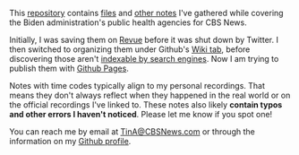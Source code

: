This [repository](https://github.com/tinalexander/notes-by-alexander-tin) contains [files](https://github.com/tinalexander/notes/tree/main/attachments) and [other notes](https://github.com/tinalexander/notes/tree/main/pages) I've gathered while covering the Biden administration's public health agencies for CBS News.

Initially, I was saving them on [Revue](https://help.twitter.com/en/using-twitter/revue) before it was shut down by Twitter. I then switched to organizing them under Github's [Wiki tab](https://github.com/tinalexander/notes/wiki), before discovering those aren't [indexable by search engines](https://docs.github.com/en/communities/documenting-your-project-with-wikis/about-wikis#:~:text=Note%3A%20Search,a%20public%20repository.). Now I am trying to publish them with [Github Pages](https://tinalexander.github.io/notes/).

Notes with time codes typically align to my personal recordings. That means they don't always reflect when they happened in the real world or on the official recordings I've linked to. These notes also likely **contain typos and other errors I haven't noticed**. Please let me know if you spot one!

You can reach me by email at [TinA@CBSNews.com](mailto:TinA@CBSNews.com) or through the information on my [Github profile](https://github.com/tinalexander). 
